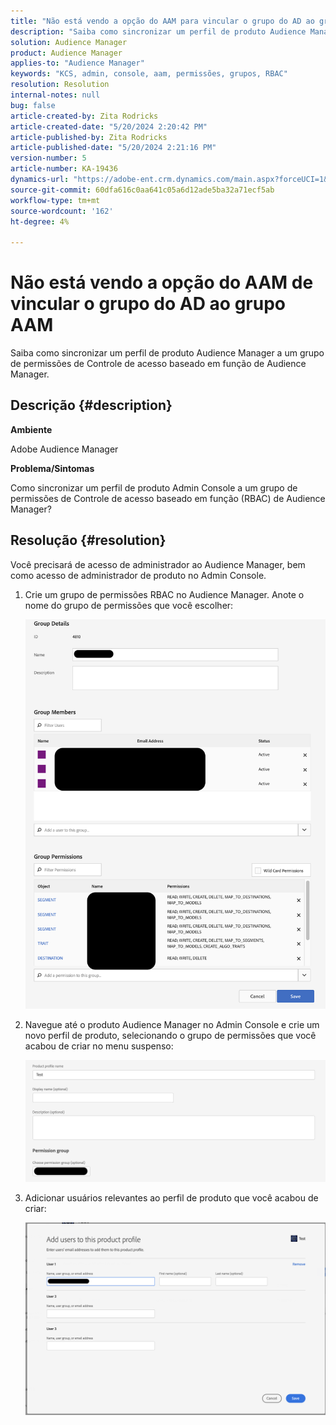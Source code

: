 ```yaml
---
title: "Não está vendo a opção do AAM para vincular o grupo do AD ao grupo AAM"
description: "Saiba como sincronizar um perfil de produto Audience Manager para um grupo de permissões de Controle de Acesso Baseado em Função Audience Manager."
solution: Audience Manager
product: Audience Manager
applies-to: "Audience Manager"
keywords: "KCS, admin, console, aam, permissões, grupos, RBAC"
resolution: Resolution
internal-notes: null
bug: false
article-created-by: Zita Rodricks
article-created-date: "5/20/2024 2:20:42 PM"
article-published-by: Zita Rodricks
article-published-date: "5/20/2024 2:21:16 PM"
version-number: 5
article-number: KA-19436
dynamics-url: "https://adobe-ent.crm.dynamics.com/main.aspx?forceUCI=1&pagetype=entityrecord&etn=knowledgearticle&id=3ee60122-b416-ef11-9f8a-6045bd026dc7"
source-git-commit: 60dfa616c0aa641c05a6d12ade5ba32a71ecf5ab
workflow-type: tm+mt
source-wordcount: '162'
ht-degree: 4%

---
```


# Não está vendo a opção do AAM de vincular o grupo do AD ao grupo AAM


Saiba como sincronizar um perfil de produto Audience Manager a um grupo de permissões de Controle de acesso baseado em função de Audience Manager.

## Descrição {#description}


<b>Ambiente</b>

Adobe Audience Manager



<b>Problema/Sintomas</b>

Como sincronizar um perfil de produto Admin Console a um grupo de permissões de Controle de acesso baseado em função (RBAC) de Audience Manager?


## Resolução {#resolution}


Você precisará de acesso de administrador ao Audience Manager, bem como acesso de administrador de produto no Admin Console.

1. Crie um grupo de permissões RBAC no Audience Manager. Anote o nome do grupo de permissões que você escolher:



   ![](assets/5a5b40de-a9cf-ec11-a7b5-00224809c196.png)
2. Navegue até o produto Audience Manager no Admin Console e crie um novo perfil de produto, selecionando o grupo de permissões que você acabou de criar no menu suspenso:



   ![](assets/2689da02-aacf-ec11-a7b5-00224809c196.png)
3. Adicionar usuários relevantes ao perfil de produto que você acabou de criar:



   ![](assets/6a896e46-aacf-ec11-a7b5-00224809c196.png)



